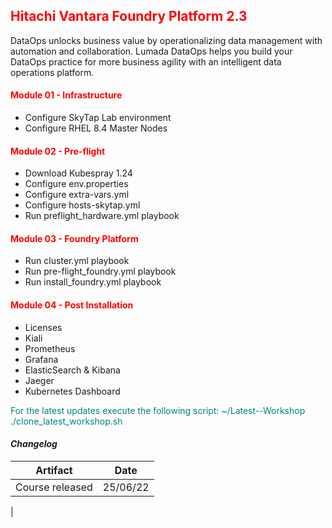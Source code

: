 ## <font color='red'>Hitachi Vantara Foundry Platform 2.3</font>  

DataOps unlocks business value by operationalizing data management with automation and collaboration. Lumada DataOps helps you build your DataOps practice for more business agility with an intelligent data operations platform.


#### <font color='red'>Module 01 - Infrastructure</font>
* Configure SkyTap Lab environment
* Configure RHEL 8.4 Master Nodes

#### <font color='red'>Module 02 - Pre-flight</font>
* Download Kubespray 1.24
* Configure env.properties
* Configure extra-vars.yml
* Configure hosts-skytap.yml
* Run preflight_hardware.yml playbook

#### <font color='red'>Module 03 - Foundry Platform</font>
* Run cluster.yml playbook
* Run pre-flight_foundry.yml playbook
* Run install_foundry.yml playbook

#### <font color='red'>Module 04 - Post Installation</font>
* Licenses
* Kiali
* Prometheus
* Grafana
* ElasticSearch & Kibana 
* Jaeger
* Kubernetes Dashboard


<font color='teal'>For the latest updates execute the following script: ~/Latest--Workshop ./clone_latest_workshop.sh </font>

#### <em> Changelog </em>

| Artifact                   | Date     |  
| ---------------------------| ---------| 
| Course released            | 25/06/22 | 
|